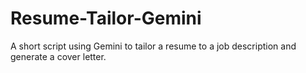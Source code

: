 # Resume-Tailor-Gemini
A short script using Gemini to tailor a resume to a job description and generate a cover letter.
